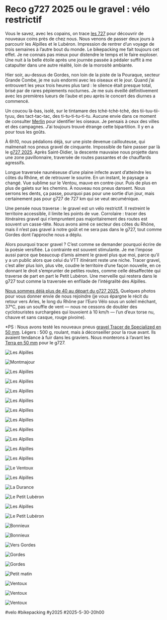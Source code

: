 # Reco g727 2025 ou le gravel : vélo restrictif

Vous le savez, avec les copains, on trace [les 727](https://727bikepacking.fr/) pour découvrir de nouveaux coins près de chez nous. Nous venons de passer deux jours à parcourir les Alpilles et le Lubéron. Impression de rentrer d’un voyage de trois semaines à l’autre bout du monde. Le bikepacking me fait toujours cet effet. Je ne connais pas mieux pour distendre le temps et le faire exploser. Une nuit à la belle étoile après une journée passée à pédaler suffit à me catapulter dans une autre réalité, loin de la morosité ambiante.

Hier soir, au-dessus de Gordes, non loin de la piste de la Pouraque, secteur Grande Combe, je me suis endormi avec les oiseaux et le jour. Quand j’ai entrouvert les yeux trois heures plus tard : le silence était presque total, brisé par de rares pépiements nocturnes. Je me suis éveillé définitivement avec les premières lueurs de l’aube et peu après le concert des diurnes a commencé.

Un coucou là-bas, isolé, sur le tintamare des tché-tché-tché, des tii-tuu-tii-tyuu, des tact-tac-tac, des ti-tu-ti-tu-ti-tu. Aucune envie dans ce moment de consulter [Merlin](https://apps.apple.com/fr/app/merlin-bird-id-par-cornell-lab/id773457673) pour identifier les oiseaux. Je pensais à ceux des villes et des campagnes. J’ai toujours trouvé étrange cette bipartition. Il y en a pour tous les goûts.

À 6h10, nous pédalions déjà, sur une piste devenue caillouteuse, qui malmenait nos pneus gravel de cinquante. Impossible de faire passer par là le [g727 2025](https://727bikepacking.fr/g727-Grand-Depart/). Après Saint-Didier, la descente mauvaise nous projette dans une zone pavillonnaire, traversée de routes passantes et de chauffards agressifs.

Longue traversée naunéseuse d’une plaine infecte avant d’atteindre les côtes du Rhône, et de retrouver le sourire. En un instant, le paysage a changé. Vue sublime sur le Ventou, mauve en contre-jour. Puis de plus en plus de galets sur les chemins. À nouveau nos pneus dansent. Nous serrons les dents, ça passe, pourquoi pas pour une sortie d’un jour, mais certainement pas pour g727 de 727 km qui se veut œcuménique.

Une pensée nous traverse : le gravel est un vélo restrictif. Il restreint le territoire accessible, il limite les points de vue. Corrolaire : tracer des itinéraires gravel qui n’empruntent pas majoritairement des routes est souvent un casse-tête. Nous avons aimé ce secteur des côtes du Rhône, mais il n’est pas gravel à notre goût et ne sera pas dans le g727, tout comme Gordes dont l’approche nous a déplu.

Alors pourquoi tracer gravel ? C’est comme se demander pourquoi écrire de la poésie versifiée. La contrainte est souvent stimulante. Je me l’impose aussi parce que beaucoup d’amis aiment le gravel plus que moi, parce qu’il y a un public alors que celui du VTT itinérant reste une niche. Tracer gravel, c’est aller plus loin, plus vite, coudre le territoire d’une façon nouvelle, en ce donnant le droit s’emprunter de petites routes, comme celle désaffectée qui traverse de part en part le Petit Lubéron. Une merveille qui restera dans le g727 tout comme la traversée en enfilade de l’intégralité des Alpilles.

[Nous sommes déjà plus de 40 au départ du g727 2025.](https://727bikepacking.fr/g727-Grand-Depart/) Quelques photos pour vous donner envie de nous rejoindre (je vous épargne le récit du retour vers Arles, le long du Rhône par l’Euro Vélo sous un soleil méchant, 37°C, pas un souffle de vent — nous ne cessons de doubler des cyclotouristes surchargées qui louvoient à 10 km/h — l’un d’eux torse nu, chauve et sans casque, rouge pivoine).

*PS : Nous avons testé les nouveaux pneus [gravel Tracer de Specialized en 50 mm](https://www.specialized.com/fr/fr/pneu-gravel-tracer-pro-2bliss-ready/p/156476?color=231012-156476). Légers : 500 g, roulant, mais à déconseiller pour la roue avant. Ils avaient tendance à fuir dans les graviers. Nous monterons à l’avant les [Terra en 50 mm](https://www.specialized.com/fr/fr/search/Terra) pour le g727.

![Les Alpilles](_i/2025-05-29-085636.webp)

![Montmajour](_i/2025-05-29-085934.webp)

![Les Alpilles](_i/2025-05-29-091910.webp)

![Les Alpilles](_i/2025-05-29-093932.webp)

![Les Alpilles](_i/2025-05-29-095809.webp)

![Les Alpilles](_i/2025-05-29-100624.webp)

![Les Alpilles](_i/2025-05-29-103943.webp)

![Les Alpilles](_i/2025-05-29-104041.webp)

![Les Alpilles](_i/2025-05-29-104509.webp)

![Les Alpilles](_i/2025-05-29-105121.webp)

![Les Alpilles](_i/2025-05-29-105340.webp)

![Les Alpilles](_i/2025-05-29-112826.webp)

![Le Ventoux](_i/2025-05-29-113518.webp)

![Les Alpilles](_i/2025-05-29-113521.webp)

![La Durance](_i/2025-05-29-132024.webp)

![Le Petit Lubéron](_i/2025-05-29-151807.webp)

![Les Alpilles](_i/2025-05-29-152530.webp)

![Le Petit Lubéron](_i/2025-05-29-161950.webp)

![Bonnieux](_i/2025-05-29-170618.webp)

![Bonnieux](_i/2025-05-29-174718.webp)

![Vers Gordes](_i/2025-05-29-183900.webp)

![Gordes](_i/2025-05-29-190740.webp)

![Gordes](_i/2025-05-29-190920.webp)

![Petit matin](_i/2025-05-30-063808.webp)

![Ventoux](_i/2025-05-30-064300.webp)

![Ventoux](_i/2025-05-30-084929.webp)

![Ventoux](_i/2025-05-30-095155.webp)

#velo #bikepacking #y2025 #2025-5-30-20h00
